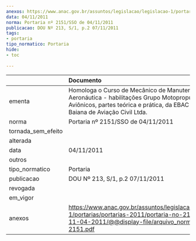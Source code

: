 ```yaml
---
anexos: https://www.anac.gov.br/assuntos/legislacao/legislacao-1/portarias/portarias-2011/portaria-no-2151-sso-de-11-04-2011/@@display-file/arquivo_norma/PA2011-2151.pdf
data: 04/11/2011
norma: Portaria nº 2151/SSO de 04/11/2011
publicacao: DOU Nº 213, S/1, p.2 07/11/2011
tags:
- portaria
tipo_normatico: Portaria
hide: 
- toc 
 
---
```


|                    | Documento                                                                                                                                                                     |
|:-------------------|:------------------------------------------------------------------------------------------------------------------------------------------------------------------------------|
| ementa             | Homologa o Curso de Mecânico de Manutenção Aeronáutica - habilitações Grupo Motopropulsor e Aviônicos, partes teórica e prática, da EBAC Escola Baiana de Aviação Civil Ltda. |
| norma              | Portaria nº 2151/SSO de 04/11/2011                                                                                                                                            |
| tornada_sem_efeito |                                                                                                                                                                               |
| alterada           |                                                                                                                                                                               |
| data               | 04/11/2011                                                                                                                                                                    |
| outros             |                                                                                                                                                                               |
| tipo_normatico     | Portaria                                                                                                                                                                      |
| publicacao         | DOU Nº 213, S/1, p.2 07/11/2011                                                                                                                                               |
| revogada           |                                                                                                                                                                               |
| em_vigor           |                                                                                                                                                                               |
| anexos             | https://www.anac.gov.br/assuntos/legislacao/legislacao-1/portarias/portarias-2011/portaria-no-2151-sso-de-11-04-2011/@@display-file/arquivo_norma/PA2011-2151.pdf             |